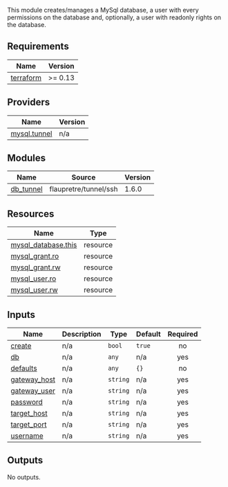 
This module creates/manages a MySql database, a user with every permissions on the database and, optionally, a user with readonly rights on the database.


<!-- BEGIN_TF_DOCS -->
## Requirements

| Name | Version |
|------|---------|
| <a name="requirement_terraform"></a> [terraform](#requirement\_terraform) | >= 0.13 |

## Providers

| Name | Version |
|------|---------|
| <a name="provider_mysql.tunnel"></a> [mysql.tunnel](#provider\_mysql.tunnel) | n/a |

## Modules

| Name | Source | Version |
|------|--------|---------|
| <a name="module_db_tunnel"></a> [db\_tunnel](#module\_db\_tunnel) | flaupretre/tunnel/ssh | 1.6.0 |

## Resources

| Name | Type |
|------|------|
| [mysql_database.this](https://registry.terraform.io/providers/terraform-providers/mysql/latest/docs/resources/database) | resource |
| [mysql_grant.ro](https://registry.terraform.io/providers/terraform-providers/mysql/latest/docs/resources/grant) | resource |
| [mysql_grant.rw](https://registry.terraform.io/providers/terraform-providers/mysql/latest/docs/resources/grant) | resource |
| [mysql_user.ro](https://registry.terraform.io/providers/terraform-providers/mysql/latest/docs/resources/user) | resource |
| [mysql_user.rw](https://registry.terraform.io/providers/terraform-providers/mysql/latest/docs/resources/user) | resource |

## Inputs

| Name | Description | Type | Default | Required |
|------|-------------|------|---------|:--------:|
| <a name="input_create"></a> [create](#input\_create) | n/a | `bool` | `true` | no |
| <a name="input_db"></a> [db](#input\_db) | n/a | `any` | n/a | yes |
| <a name="input_defaults"></a> [defaults](#input\_defaults) | n/a | `any` | `{}` | no |
| <a name="input_gateway_host"></a> [gateway\_host](#input\_gateway\_host) | n/a | `string` | n/a | yes |
| <a name="input_gateway_user"></a> [gateway\_user](#input\_gateway\_user) | n/a | `string` | n/a | yes |
| <a name="input_password"></a> [password](#input\_password) | n/a | `string` | n/a | yes |
| <a name="input_target_host"></a> [target\_host](#input\_target\_host) | n/a | `string` | n/a | yes |
| <a name="input_target_port"></a> [target\_port](#input\_target\_port) | n/a | `string` | n/a | yes |
| <a name="input_username"></a> [username](#input\_username) | n/a | `string` | n/a | yes |

## Outputs

No outputs.
<!-- END_TF_DOCS -->